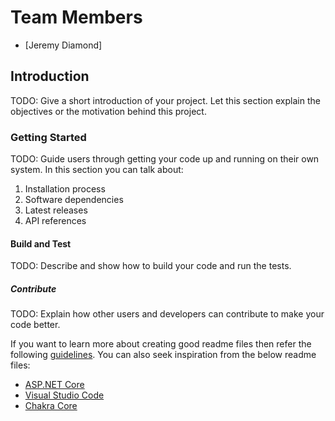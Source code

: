 # Team Members

- [Jeremy Diamond]

## Introduction

TODO: Give a short introduction of your project. Let this section explain the objectives or the motivation behind this project.

### Getting Started

TODO: Guide users through getting your code up and running on their own system. In this section you can talk about:

1. Installation process
2. Software dependencies
3. Latest releases
4. API references

#### Build and Test

TODO: Describe and show how to build your code and run the tests.

##### Contribute

TODO: Explain how other users and developers can contribute to make your code better.

If you want to learn more about creating good readme files then refer the following [guidelines](https://docs.microsoft.com/en-us/azure/devops/repos/git/create-a-readme?view=azure-devops). You can also seek inspiration from the below readme files:

- [ASP.NET Core](https://github.com/aspnet/Home)
- [Visual Studio Code](https://github.com/Microsoft/vscode)
- [Chakra Core](https://github.com/Microsoft/ChakraCore)
